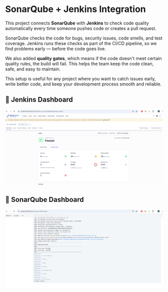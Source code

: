# SonarQube + Jenkins Integration

This project connects **SonarQube** with **Jenkins** to check code quality automatically every time someone pushes code or creates a pull request.

SonarQube checks the code for bugs, security issues, code smells, and test coverage. Jenkins runs these checks as part of the CI/CD pipeline, so we find problems early — before the code goes live.

We also added **quality gates**, which means if the code doesn't meet certain quality rules, the build will fail. This helps the team keep the code clean, safe, and easy to maintain.

This setup is useful for any project where you want to catch issues early, write better code, and keep your development process smooth and reliable.


## 📸 Jenkins Dashboard

![SonarQube Dashboard](./assets/sqube_success.png)

## 📸 SonarQube Dashboard

![SonarQube Dashboard](./assets/jenkins_success.png)
